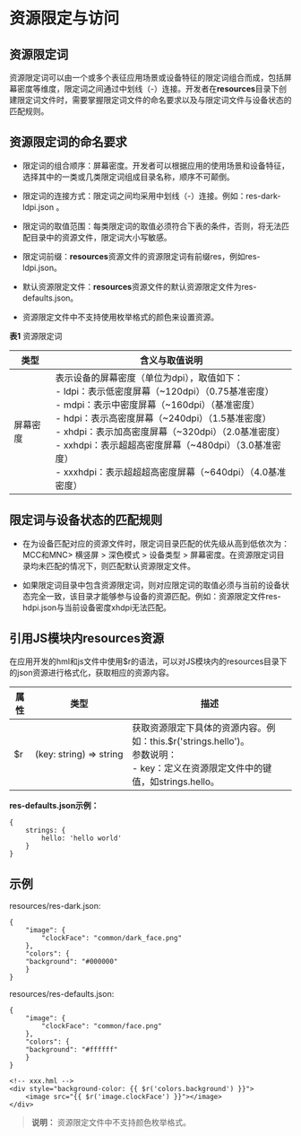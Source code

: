 # 资源限定与访问


## 资源限定词

资源限定词可以由一个或多个表征应用场景或设备特征的限定词组合而成，包括屏幕密度等维度，限定词之间通过中划线（-）连接。开发者在**resources**目录下创建限定词文件时，需要掌握限定词文件的命名要求以及与限定词文件与设备状态的匹配规则。


## 资源限定词的命名要求

- 限定词的组合顺序：屏幕密度。开发者可以根据应用的使用场景和设备特征，选择其中的一类或几类限定词组成目录名称，顺序不可颠倒。

- 限定词的连接方式：限定词之间均采用中划线（-）连接。例如：res-dark-ldpi.json 。

- 限定词的取值范围：每类限定词的取值必须符合下表的条件，否则，将无法匹配目录中的资源文件，限定词大小写敏感。

- 限定词前缀：**resources**资源文件的资源限定词有前缀res，例如res-ldpi.json。

- 默认资源限定文件：**resources**资源文件的默认资源限定文件为res-defaults.json。

- 资源限定文件中不支持使用枚举格式的颜色来设置资源。


**表1** 资源限定词

| 类型 | 含义与取值说明 |
| -------- | -------- |
| 屏幕密度 | 表示设备的屏幕密度（单位为dpi），取值如下：<br/>-&nbsp;ldpi：表示低密度屏幕（\~120dpi）（0.75基准密度）<br/>-&nbsp;mdpi：表示中密度屏幕（\~160dpi）（基准密度）<br/>-&nbsp;hdpi：表示高密度屏幕（\~240dpi）（1.5基准密度）<br/>-&nbsp;xhdpi：表示加高密度屏幕（\~320dpi）（2.0基准密度）<br/>-&nbsp;xxhdpi：表示超超高密度屏幕（\~480dpi）（3.0基准密度）<br/>-&nbsp;xxxhdpi：表示超超超高密度屏幕（\~640dpi）（4.0基准密度） |


## 限定词与设备状态的匹配规则

- 在为设备匹配对应的资源文件时，限定词目录匹配的优先级从高到低依次为：MCC和MNC&gt; 横竖屏 &gt; 深色模式 &gt; 设备类型 &gt; 屏幕密度。在资源限定词目录均未匹配的情况下，则匹配默认资源限定文件。

- 如果限定词目录中包含资源限定词，则对应限定词的取值必须与当前的设备状态完全一致，该目录才能够参与设备的资源匹配。例如：资源限定文件res-hdpi.json与当前设备密度xhdpi无法匹配。


## 引用JS模块内resources资源

在应用开发的hml和js文件中使用$r的语法，可以对JS模块内的resources目录下的json资源进行格式化，获取相应的资源内容。

| 属性 | 类型 | 描述 |
| -------- | -------- | -------- |
| $r | (key:&nbsp;string)&nbsp;=&gt;&nbsp;string | 获取资源限定下具体的资源内容。例如：this.$r('strings.hello')。<br/>参数说明：<br/>-&nbsp;key：定义在资源限定文件中的键值，如strings.hello。 |

**res-defaults.json示例：**<br/>

```
{
    strings: {        
        hello: 'hello world'    
    }
}
```

## 示例

resources/res-dark.json:

```
{
    "image": {
        "clockFace": "common/dark_face.png"
    },
    "colors": {
	"background": "#000000"
    }
}
```

resources/res-defaults.json:

```
{
    "image": {
        "clockFace": "common/face.png"
    },
    "colors": {
	"background": "#ffffff"
    }
}
```

```
<!-- xxx.hml -->
<div style="background-color: {{ $r('colors.background') }}">
    <image src="{{ $r('image.clockFace') }}"></image>
</div>
```

> **说明：**
> 资源限定文件中不支持颜色枚举格式。
